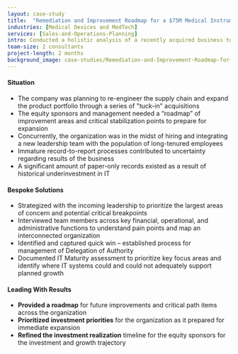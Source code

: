 ```yaml
---
layout: case-study
title:  "Remediation and Improvement Roadmap for a $75M Medical Instruments Company"
industries: [Medical Devices and MedTech]
services: [Sales-and-Operations-Planning]
intro: Conducted a holistic analysis of a recently acquired business to identify and prioritize next steps to prepare the company for rapid growth
team-size: 2 consultants
project-length: 2 months
background_image: case-studies/Remediation-and-Improvement-Roadmap-for-a-75M-Medical-Instruments-Company.jpg
---
```


#### Situation
- The company was planning to re-engineer the supply chain and expand the product portfolio through a series of "tuck-in" acquisitions
- The equity sponsors and management needed a “roadmap” of improvement areas and critical stabilization points to prepare for expansion
- Concurrently, the organization was in the midst of hiring and integrating a new leadership team with the population of long-tenured employees
- Immature record-to-report processes contributed to uncertainty regarding results of the business
- A significant amount of paper-only records existed as a result of historical underinvestment in IT

#### Bespoke Solutions
- Strategized with the incoming leadership to prioritize the largest areas of concern and potential critical breakpoints
- Interviewed team members across key financial, operational, and administrative functions to understand pain points and map an interconnected organization
- Identified and captured quick win – established process for management of Delegation of Authority
- Documented IT Maturity assessment to prioritize key focus areas and identify where IT systems could and could not adequately support planned growth

#### Leading With Results
- **Provided a roadmap** for future improvements and critical path items across the organization
- **Prioritized investment priorities** for the organization as it prepared for immediate expansion
- **Refined the investment realization** timeline for the equity sponsors for the investment and growth trajectory

